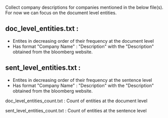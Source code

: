 Collect company descriptions for companies mentioned in the below file(s). For now we can focus on the document level entities.

## doc_level_entities.txt :  
- Entites in decreasing order of their frequency at the document level
- Has format "Company Name" : "Description" with the "Description" obtained from the bloomberg website.
                        
## sent_level_entities.txt :
- Entites in decreasing order of their frequency at the sentence level
- Has format "Company Name" : "Description" with the "Description" obtained from the bloomberg website.
                         
doc_level_entities_count.txt : Count of entities at the document level

sent_level_entities_count.txt : Count of entities at the sentence level
